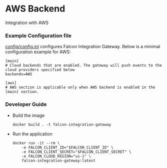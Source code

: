 # AWS Backend

Integration with AWS

### Example Configuration file

[config/config.ini](https://github.com/CrowdStrike/falcon-integration-gateway/blob/main/config/config.ini)  configures Falcon Integration Gateway. Below is a minimal configuration example for AWS:
```
[main]
# Cloud backends that are enabled. The gateway will push events to the cloud providers specified below
backends=AWS

[aws]
# AWS section is applicable only when AWS backend is enabled in the [main] section.
```

### Developer Guide

 - Build the image
   ```
   docker build . -t falcon-integration-gateway
   ```
 - Run the application
   ```
   docker run -it --rm \
       -e FALCON_CLIENT_ID="$FALCON_CLIENT_ID" \
       -e FALCON_CLIENT_SECRET="$FALCON_CLIENT_SECRET" \
       -e FALCON_CLOUD_REGION="us-1" \
       falcon-integration-gateway:latest
   ```

